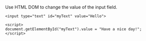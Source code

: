 Use HTML DOM to change the value of the input field.

    <input type="text" id="myText" value="Hello">
    
    <script>
    document.getElementById("myText").value = "Have a nice day!";
    </script>

